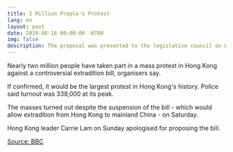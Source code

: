 ```yaml
---
title: 2 Million Prople's Protest
lang: en
layout: post
date: 2019-06-16 00:00:00 -0700
img: false
description: The proposal was presented to the legislative council on Wednesday and the law is expected to be passed later this year
---
```


Nearly two million people have taken part in a mass protest in Hong Kong against a controversial extradition bill, organisers say.

If confirmed, it would be the largest protest in Hong Kong's history. Police said turnout was 338,000 at its peak.

The masses turned out despite the suspension of the bill - which would allow extradition from Hong Kong to mainland China - on Saturday.

Hong Kong leader Carrie Lam on Sunday apologised for proposing the bill.

[Source: BBC](https://www.bbc.com/news/world-asia-china-48656471)